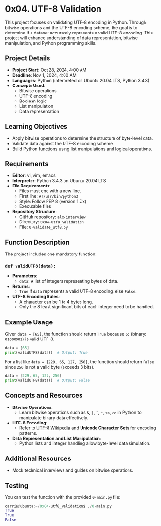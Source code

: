 # 0x04. UTF-8 Validation

This project focuses on validating UTF-8 encoding in Python. Through bitwise operations and the UTF-8 encoding scheme, the goal is to determine if a dataset accurately represents a valid UTF-8 encoding. This project will enhance understanding of data representation, bitwise manipulation, and Python programming skills.

## Project Details
- **Project Start**: Oct 28, 2024, 4:00 AM
- **Deadline**: Nov 1, 2024, 4:00 AM
- **Languages**: Python (interpreted on Ubuntu 20.04 LTS, Python 3.4.3)
- **Concepts Used**:
  - Bitwise operations
  - UTF-8 encoding
  - Boolean logic
  - List manipulation
  - Data representation

## Learning Objectives
- Apply bitwise operations to determine the structure of byte-level data.
- Validate data against the UTF-8 encoding scheme.
- Build Python functions using list manipulations and logical operations.

## Requirements
- **Editor**: vi, vim, emacs
- **Interpreter**: Python 3.4.3 on Ubuntu 20.04 LTS
- **File Requirements**:
  - Files must end with a new line.
  - First line: `#!/usr/bin/python3`
  - Style: Follow PEP 8 (version 1.7.x)
  - Executable files
- **Repository Structure**:
  - GitHub repository: `alx-interview`
  - Directory: `0x04-utf8_validation`
  - File: `0-validate_utf8.py`

## Function Description
The project includes one mandatory function:

### `def validUTF8(data):`
- **Parameters**:
  - `data`: A list of integers representing bytes of data.
- **Returns**:
  - `True` if `data` represents a valid UTF-8 encoding, else `False`.
- **UTF-8 Encoding Rules**:
  - A character can be 1 to 4 bytes long.
  - Only the 8 least significant bits of each integer need to be handled.
  
## Example Usage

Given `data = [65]`, the function should return `True` because `65` (binary: `01000001`) is valid UTF-8.

```python
data = [65]
print(validUTF8(data))  # Output: True
```

For a list like `data = [229, 65, 127, 256]`, the function should return `False` since `256` is not a valid byte (exceeds 8 bits).

```python
data = [229, 65, 127, 256]
print(validUTF8(data))  # Output: False
```

## Concepts and Resources
- **Bitwise Operations**:
  - Learn bitwise operations such as `&`, `|`, `^`, `~`, `<<`, `>>` in Python to manipulate binary data effectively.
- **UTF-8 Encoding**:
  - Refer to [UTF-8 Wikipedia](https://en.wikipedia.org/wiki/UTF-8) and **Unicode Character Sets** for encoding patterns.
- **Data Representation and List Manipulation**:
  - Python lists and integer handling allow byte-level data simulation.

## Additional Resources
- Mock technical interviews and guides on bitwise operations.
  
## Testing
You can test the function with the provided `0-main.py` file:
```python
carrie@ubuntu:~/0x04-utf8_validation$ ./0-main.py
True
True
False
```

